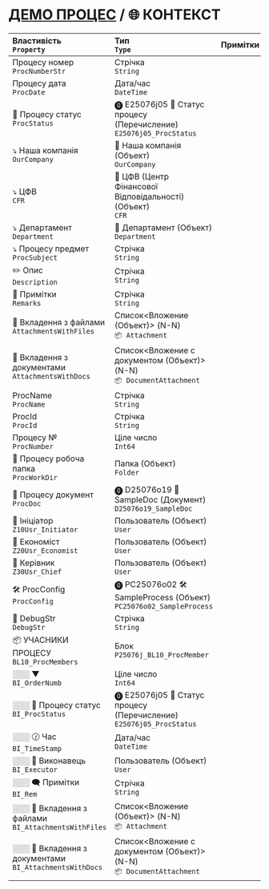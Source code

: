 ﻿# [ДЕМО ПРОЦЕС](../SampleProcess.md) / 🌐 КОНТЕКСТ

| Властивість </br> `Property` | Тип </br> `Type` | Примітки |
| :--- | :--- | :--- |
| Процесу номер	</br> `ProcNumberStr` | Стрічка </br> `String` |
| Процесу дата </br> `ProcDate` | Дата/час </br> `DateTime` |
| 🚥 Процесу статус	</br> `ProcStatus` | ⓿ E25076j05 🎲 Статус процесу (Перечисление) </br> `E25076j05_ProcStatus` | 
| ⤵ Наша компанія </br> `OurCompany` | 📘 Наша компанія (Объект) </br> `OurCompany` | 
| ⤵ ЦФВ </br> `CFR` | 📘 ЦФВ (Центр Фінансової Відповідальності) (Объект) </br> `CFR` | 
| ⤵ Департамент	</br> `Department` | 📘 Департамент (Объект) </br> `Department` | 
| ⤵ Процесу предмет </br> `ProcSubject` | Стрічка </br> `String` |
| ✏️ Опис </br> `Description` | Стрічка </br> `String`	 |
| 💬 Примітки </br> `Remarks` | Стрічка </br> `String` |
| 📎 Вкладення з файлами </br> `AttachmentsWithFiles` | Список<Вложение (Объект)> (N-N) </br> `📦 Attachment` |  
| 📎 Вкладення з документами  </br>  `AttachmentsWithDocs` | Список<Вложение с документом (Объект)> (N-N) </br> `📦 DocumentAttachment` |
| ProcName </br> `ProcName` | Стрічка </br> `String` |
| ProcId </br> `ProcId` | Стрічка </br> `String` |
| Процесу № </br> `ProcNumber` | Ціле число </br> `Int64` | 
| 📁 Процесу робоча папка </br> `ProcWorkDir` | Папка (Объект) </br> `Folder` | 
| 📜 Процесу документ </br> `ProcDoc` | ⓿ D25076o19 🚧 SampleDoc (Документ) </br> `D25076o19_SampleDoc` | 
| 👤 Ініціатор </br> `Z10Usr_Initiator` | Пользователь (Объект) </br> `User` | 
| 👤 Економіст </br> `Z20Usr_Economist` | Пользователь (Объект)  </br> `User` | 
| 👤 Керівник </br> `Z30Usr_Chief` | 	Пользователь (Объект) </br> `User` | 
| 🛠️ ProcConfig </br> `ProcConfig` | ⓿ PC25076o02 🛠️ SampleProcess (Объект) </br> `PC25076o02_SampleProcess` | 
| 🐞 DebugStr </br> `DebugStr` | Стрічка </br> `String` | 
| 📦 УЧАСНИКИ ПРОЦЕСУ </br> `BL10_ProcMembers` | Блок </br> `P25076j_BL10_ProcMember` | 
| ░░░ ▼ </br> `BI_OrderNumb` | Ціле число </br> `Int64` | 
| ░░░ 🚥 Процесу статус </br> `BI_ProcStatus` | ⓿ E25076j05 🎲 Статус процесу (Перечисление) </br> `E25076j05_ProcStatus` | 
| ░░░ 🕜 Час </br> `BI_TimeStamp` | Дата/час </br> `DateTime` | 
| ░░░ 👤 Виконавець </br> `BI_Executor` | Пользователь (Объект) </br> `User` | 
| ░░░ 🗨 Примітки </br> `BI_Rem` | Стрічка </br> `String` | 
| ░░░ 📎 Вкладення з файлами </br> `BI_AttachmentsWithFiles` | Список<Вложение (Объект)> (N-N) </br> `📦 Attachment` | 
| ░░░ 📎 Вкладення з документами </br> `BI_AttachmentsWithDocs` | Список<Вложение с документом (Объект)> (N-N) </br> `📦 DocumentAttachment` |  